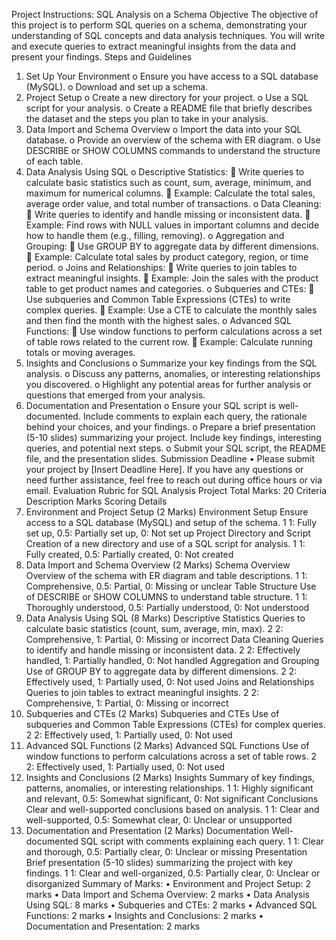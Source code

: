 Project Instructions: SQL Analysis on a Schema 
Objective
The objective of this project is to perform SQL queries on a schema, demonstrating your understanding of SQL concepts and data analysis techniques. You will write and execute queries to extract meaningful insights from the data and present your findings.
Steps and Guidelines
1.	Set Up Your Environment
o	Ensure you have access to a SQL database (MySQL).
o	Download and set up a schema. 
2.	Project Setup
o	Create a new directory for your project.
o	Use a SQL script for your analysis.
o	Create a README file that briefly describes the dataset and the steps you plan to take in your analysis.
3.	Data Import and Schema Overview
o	Import the data into your SQL database.
o	Provide an overview of the schema with ER diagram.
o	Use DESCRIBE or SHOW COLUMNS commands to understand the structure of each table.
4.	Data Analysis Using SQL
o	Descriptive Statistics:
	Write queries to calculate basic statistics such as count, sum, average, minimum, and maximum for numerical columns.
	Example: Calculate the total sales, average order value, and total number of transactions.
o	Data Cleaning:
	Write queries to identify and handle missing or inconsistent data.
	Example: Find rows with NULL values in important columns and decide how to handle them (e.g., filling, removing).
o	Aggregation and Grouping:
	Use GROUP BY to aggregate data by different dimensions.
	Example: Calculate total sales by product category, region, or time period.
o	Joins and Relationships:
	Write queries to join tables to extract meaningful insights.
	Example: Join the sales with the product table to get product names and categories.
o	Subqueries and CTEs:
	Use subqueries and Common Table Expressions (CTEs) to write complex queries.
	Example: Use a CTE to calculate the monthly sales and then find the month with the highest sales.
o	Advanced SQL Functions:
	Use window functions to perform calculations across a set of table rows related to the current row.
	Example: Calculate running totals or moving averages.
5.	Insights and Conclusions
o	Summarize your key findings from the SQL analysis.
o	Discuss any patterns, anomalies, or interesting relationships you discovered.
o	Highlight any potential areas for further analysis or questions that emerged from your analysis.
6.	Documentation and Presentation
o	Ensure your SQL script is well-documented. Include comments to explain each query, the rationale behind your choices, and your findings.
o	Prepare a brief presentation (5-10 slides) summarizing your project. Include key findings, interesting queries, and potential next steps.
o	Submit your SQL script, the README file, and the presentation slides.
Submission Deadline
•	Please submit your project by [Insert Deadline Here].
If you have any questions or need further assistance, feel free to reach out during office hours or via email.
Evaluation Rubric for SQL Analysis Project
Total Marks: 20
Criteria	Description	Marks	Scoring Details
1. Environment and Project Setup (2 Marks)
Environment Setup	Ensure access to a SQL database (MySQL) and setup of the schema.	1	1: Fully set up, 0.5: Partially set up, 0: Not set up
Project Directory and Script	Creation of a new directory and use of a SQL script for analysis.	1	1: Fully created, 0.5: Partially created, 0: Not created
2. Data Import and Schema Overview (2 Marks)
Schema Overview	Overview of the schema with ER diagram and table descriptions.	1	1: Comprehensive, 0.5: Partial, 0: Missing or unclear
Table Structure	Use of DESCRIBE or SHOW COLUMNS to understand table structure.	1	1: Thoroughly understood, 0.5: Partially understood, 0: Not understood
3. Data Analysis Using SQL (8 Marks)
Descriptive Statistics	Queries to calculate basic statistics (count, sum, average, min, max).	2	2: Comprehensive, 1: Partial, 0: Missing or incorrect
Data Cleaning	Queries to identify and handle missing or inconsistent data.	2	2: Effectively handled, 1: Partially handled, 0: Not handled
Aggregation and Grouping	Use of GROUP BY to aggregate data by different dimensions.	2	2: Effectively used, 1: Partially used, 0: Not used
Joins and Relationships	Queries to join tables to extract meaningful insights.	2	2: Comprehensive, 1: Partial, 0: Missing or incorrect
4. Subqueries and CTEs (2 Marks)
Subqueries and CTEs	Use of subqueries and Common Table Expressions (CTEs) for complex queries.	2	2: Effectively used, 1: Partially used, 0: Not used
5. Advanced SQL Functions (2 Marks)
Advanced SQL Functions	Use of window functions to perform calculations across a set of table rows.	2	2: Effectively used, 1: Partially used, 0: Not used
6. Insights and Conclusions (2 Marks)
Insights	Summary of key findings, patterns, anomalies, or interesting relationships.	1	1: Highly significant and relevant, 0.5: Somewhat significant, 0: Not significant
Conclusions	Clear and well-supported conclusions based on analysis.	1	1: Clear and well-supported, 0.5: Somewhat clear, 0: Unclear or unsupported
7. Documentation and Presentation (2 Marks)
Documentation	Well-documented SQL script with comments explaining each query.	1	1: Clear and thorough, 0.5: Partially clear, 0: Unclear or missing
Presentation	Brief presentation (5-10 slides) summarizing the project with key findings.	1	1: Clear and well-organized, 0.5: Partially clear, 0: Unclear or disorganized
Summary of Marks:
•	Environment and Project Setup: 2 marks
•	Data Import and Schema Overview: 2 marks
•	Data Analysis Using SQL: 8 marks
•	Subqueries and CTEs: 2 marks
•	Advanced SQL Functions: 2 marks
•	Insights and Conclusions: 2 marks
•	Documentation and Presentation: 2 marks

